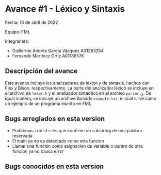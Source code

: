 # Avance #1 - Léxico y Sintaxis

Fecha: 13 de abril de 2022

Equipo: FML

Integrantes:
- Guillermo Andrés García Vázquez A01283254
- Fernando Martínez Ortiz A01138576

## Descripción del avance
Este avance incluye los analizadores de léxico y de sintaxis, hechos con Flex y Bison, respectivamente.
La parte del analizador léxico se incluye en el archivo de `lexer.h` y el analizador sintáctico en el archivo `parser.y`.
De igual manera, se incluye un archivo llamado `example.txt`, el cual sirve como un ejemplo de un programa escrito en FML.

## Bugs arreglados en esta version
- Problemas con id si es que contiene un substring de una palabra reservada
- El main ya no es detectado como otra funcion
- Llamar una funcion como asignacion de variable o dentro de otra funcion ya no causa error

## Bugs conocidos en esta version

